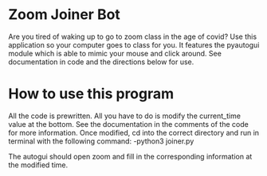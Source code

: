 # Zoom Joiner Bot
Are you tired of waking up to go to zoom class in the age of covid? Use this application so your computer goes to class for you. It features the pyautogui module which is able to mimic your mouse and click around. See documentation in code and the directions below for use.


# How to use this program
All the code is prewritten. All you have to do is modify the current_time value at the bottom. See the documentation in the comments of the code for more information. Once modified, cd into the correct directory and run in terminal with the following command:
-python3 joiner.py

The autogui should open zoom and fill in the corresponding information at the modified time. 
